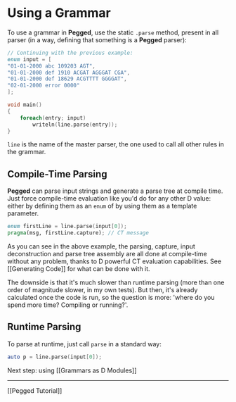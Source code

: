 Using a Grammar
===============

To use a grammar in **Pegged**, use the static `.parse` method, present in all parser (in a way, defining that something is a **Pegged** parser):

```d
// Continuing with the previous example:
enum input = [
"01-01-2000 abc 109203 AGT",
"01-01-2000 def 1910 ACGAT AGGGAT CGA",
"01-01-2000 def 18629 ACGTTTT GGGGAT",
"02-01-2000 error 0000"
];

void main()
{
    foreach(entry; input)
        writeln(line.parse(entry));
}
```

`line` is the name of the master parser, the one used to call all other rules in the grammar.

Compile-Time Parsing
--------------------

**Pegged** can parse input strings and generate a parse tree at compile time. Just force compile-time evaluation like you'd do for any other D value: either by defining them as an `enum` of by using them as a template parameter.

```d
enum firstLine = line.parse(input[0]);
pragma(msg, firstLine.capture); // CT message
```

As you can see in the above example, the parsing, capture, input deconstruction and parse tree assembly are  all done at compile-time without any problem, thanks to D powerful CT evaluation capabilities. See [[Generating Code]] for what can be done with it.

The downside is that it's much slower than runtime parsing (more than one order of magnitude slower, in my own tests). But then, it's already calculated once the code is run, so the question is more: 'where do you spend more time? Compiling or running?'.

Runtime Parsing
---------------

To parse at runtime, just call `parse` in a standard way:

```d
auto p = line.parse(input[0]);
```

Next step: using [[Grammars as D Modules]]

* * * *

[[Pegged Tutorial]]